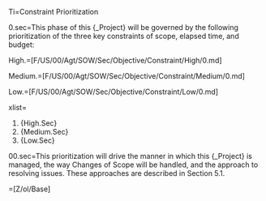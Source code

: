 Ti=Constraint Prioritization

0.sec=This phase of this {_Project} will be governed by the following prioritization of the three key constraints of scope, elapsed time, and budget:

High.=[F/US/00/Agt/SOW/Sec/Objective/Constraint/High/0.md]

Medium.=[F/US/00/Agt/SOW/Sec/Objective/Constraint/Medium/0.md]

Low.=[F/US/00/Agt/SOW/Sec/Objective/Constraint/Low/0.md]

xlist=<ol><li>{High.Sec}<li>{Medium.Sec}<li>{Low.Sec}</ol>


00.sec=This prioritization will drive the manner in which this {_Project} is managed, the way Changes of Scope will be handled, and the approach to resolving issues. These approaches are described in Section 5.1.

=[Z/ol/Base]

